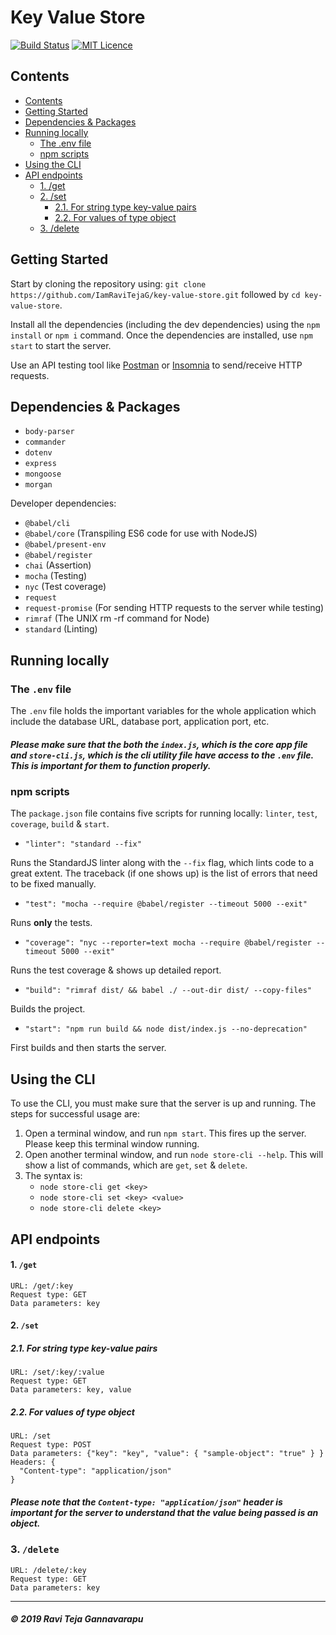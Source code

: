 # Key Value Store

[![Build Status](https://travis-ci.org/IamRaviTejaG/product-catalog.svg?branch=master)](https://travis-ci.org/IamRaviTejaG/product-catalog) [![MIT Licence](https://badges.frapsoft.com/os/mit/mit.png?v=103)](https://opensource.org/licenses/mit-license.php)

## Contents
- [Contents](#contents)
- [Getting Started](#getting-started)
- [Dependencies &amp; Packages](#dependencies-amp-packages)
- [Running locally](#running-locally)
  - [The .env file](#the-env-file)
  - [npm scripts](#npm-scripts)
- [Using the CLI](#using-the-cli)
- [API endpoints](#api-endpoints)
    - [1. /get](#1-get)
    - [2. /set](#2-set)
      - [2.1. For string type key-value pairs](#21-for-string-type-key-value-pairs)
      - [2.2. For values of type object](#22-for-values-of-type-object)
  - [3. /delete](#3-delete)

## Getting Started
Start by cloning the repository using: `git clone https://github.com/IamRaviTejaG/key-value-store.git` followed by `cd key-value-store`.

Install all the dependencies (including the dev dependencies) using the `npm install` or `npm i` command. Once the dependencies are installed, use `npm start` to start the server.

Use an API testing tool like [Postman](https://www.getpostman.com/downloads/) or [Insomnia](https://insomnia.rest/download/) to send/receive HTTP requests.

## Dependencies & Packages
- `body-parser`
- `commander`
- `dotenv`
- `express`
- `mongoose`
- `morgan`

Developer dependencies:

- `@babel/cli`
- `@babel/core` (Transpiling ES6 code for use with NodeJS)
- `@babel/present-env`
- `@babel/register`
- `chai` (Assertion)
- `mocha` (Testing)
- `nyc` (Test coverage)
- `request`
- `request-promise` (For sending HTTP requests to the server while testing)
- `rimraf` (The UNIX rm -rf command for Node)
- `standard` (Linting)

## Running locally
### The `.env` file
The `.env` file holds the important variables for the whole application which include the database URL, database port, application port, etc.

##### Please make sure that the both the `index.js`, which is the core app file and `store-cli.js`, which is the cli utility file have access to the `.env` file. This is important for them to function properly.


### npm scripts
The `package.json` file contains five scripts for running locally: `linter`, `test`, `coverage`, `build` & `start`.

- `"linter": "standard --fix"`

Runs the StandardJS linter along with the `--fix` flag, which lints code to a great extent. The traceback (if one shows up) is the list of errors that need to be fixed manually.

- `"test": "mocha --require @babel/register --timeout 5000 --exit"`

Runs **only** the tests.

- `"coverage": "nyc --reporter=text mocha --require @babel/register --timeout 5000 --exit"`

Runs the test coverage & shows up detailed report.

- `"build": "rimraf dist/ && babel ./ --out-dir dist/ --copy-files"`

Builds the project.

- `"start": "npm run build && node dist/index.js --no-deprecation"`

First builds and then starts the server.

## Using the CLI

To use the CLI, you must make sure that the server is up and running. The steps for successful usage are:

1. Open a terminal window, and run `npm start`. This fires up the server. Please keep this terminal window running.
2. Open another terminal window, and run `node store-cli --help`. This will show a list of commands, which are `get`, `set` & `delete`.
3. The syntax is:
   - `node store-cli get <key>`
   - `node store-cli set <key> <value>`
   - `node store-cli delete <key>`

## API endpoints
#### 1. `/get`
```
URL: /get/:key
Request type: GET
Data parameters: key
```

#### 2. `/set`
##### 2.1. For string type key-value pairs
```
URL: /set/:key/:value
Request type: GET
Data parameters: key, value
```

##### 2.2. For values of type object
```
URL: /set
Request type: POST
Data parameters: {"key": "key", "value": { "sample-object": "true" } }
Headers: {
  "Content-type": "application/json"
}
```

##### **Please note that the `Content-type: "application/json"` header is important for the server to understand that the value being passed is an object.**

### 3. `/delete`
```
URL: /delete/:key
Request type: GET
Data parameters: key
```
---
##### **_© 2019 Ravi Teja Gannavarapu_**